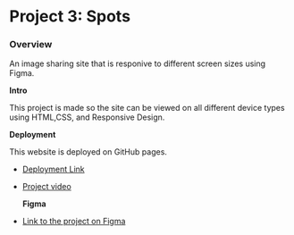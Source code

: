 # Project 3: Spots

### Overview

An image sharing site that is responive to different screen sizes using Figma.

**Intro**

This project is made so the site can be viewed on all different device types using HTML,CSS, and Responsive Design.

**Deployment**

This website is deployed on GitHub pages.

- [Deployment Link](https://BrieGally.github.io/se_project_spots)
- [Project video](https://drive.google.com/file/d/1fcUo942PNhP04uSAqIijUSVhz02rbAHV/view?usp=sharing)

  **Figma**

- [Link to the project on Figma](https://www.figma.com/file/BBNm2bC3lj8QQMHlnqRsga/Sprint-3-Project-%E2%80%94-Spots?type=design&node-id=2%3A60&mode=design&t=afgNFybdorZO6cQo-1)
